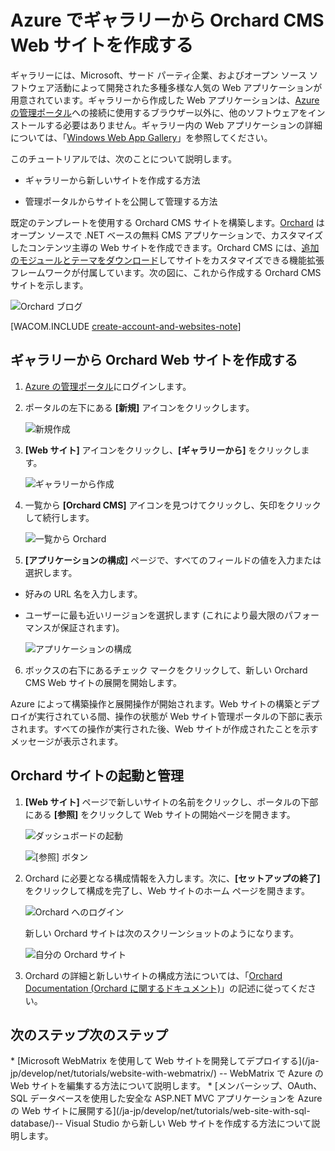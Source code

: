 <properties linkid="develop-dotnet-website-from-gallery" urlDisplayName="ギャラリーからの Web サイト作成" pageTitle="Azure でギャラリーから Orchard CMS Web サイトを作成する" metaKeywords="Azure 構築 Web サイト, 管理 Web サイト Azure" description="Azure で新しい Web サイトを作成する方法について説明したチュートリアルです。また、管理ポータルを使用してサイトを公開し管理する方法についても説明しています。" metaCanonical="" services="web-sites" documentationCenter=".NET" title="Azure でギャラリーから Orchard CMS Web サイトを作成する" authors="" solutions="" manager="" editor="" />

# Azure でギャラリーから Orchard CMS Web サイトを作成する

ギャラリーには、Microsoft、サード パーティ企業、およびオープン ソース ソフトウェア活動によって開発された多種多様な人気の Web アプリケーションが用意されています。ギャラリーから作成した Web アプリケーションは、[Azure の管理ポータル](http://manage.windowsazure.com)への接続に使用するブラウザー以外に、他のソフトウェアをインストールする必要はありません。ギャラリー内の Web アプリケーションの詳細については、「[Windows Web App Gallery](http://www.microsoft.com/web/gallery/categories.aspx)」を参照してください。

このチュートリアルでは、次のことについて説明します。

- ギャラリーから新しいサイトを作成する方法

- 管理ポータルからサイトを公開して管理する方法
 
既定のテンプレートを使用する Orchard CMS サイトを構築します。[Orchard](http://www.orchardproject.net/) はオープン ソースで .NET ベースの無料 CMS アプリケーションで、カスタマイズしたコンテンツ主導の Web サイトを作成できます。Orchard CMS には、[追加のモジュールとテーマをダウンロード](http://gallery.orchardproject.net/)してサイトをカスタマイズできる機能拡張フレームワークが付属しています。次の図に、これから作成する Orchard CMS サイトを示します。

![Orchard ブログ][13]

[WACOM.INCLUDE [create-account-and-websites-note](../includes/create-account-and-websites-note.md)]

<h2>ギャラリーから Orchard Web サイトを作成する</h2>

1. [Azure の管理ポータル](http://manage.windowsazure.com)にログインします。

2. ポータルの左下にある **[新規]** アイコンをクリックします。
	
	![新規作成][1]

3. **[Web サイト]** アイコンをクリックし、**[ギャラリーから]** をクリックします。
	
	![ギャラリーから作成][2]

4. 一覧から **[Orchard CMS]** アイコンを見つけてクリックし、矢印をクリックして続行します。
	
	![一覧から Orchard][3]

5. **[アプリケーションの構成]** ページで、すべてのフィールドの値を入力または選択します。
	
- 好みの URL 名を入力します。	
- ユーザーに最も近いリージョンを選択します (これにより最大限のパフォーマンスが保証されます)。

	![アプリケーションの構成][4]

6. ボックスの右下にあるチェック マークをクリックして、新しい Orchard CMS Web サイトの展開を開始します。

Azure によって構築操作と展開操作が開始されます。Web サイトの構築とデプロイが実行されている間、操作の状態が Web サイト管理ポータルの下部に表示されます。すべての操作が実行された後、Web サイトが作成されたことを示すメッセージが表示されます。

<h2>Orchard サイトの起動と管理</h2>

1. **[Web サイト]** ページで新しいサイトの名前をクリックし、ポータルの下部にある **[参照]** をクリックして Web サイトの開始ページを開きます。

	![ダッシュボードの起動][5]

	![[参照] ボタン][12]

2. Orchard に必要となる構成情報を入力します。次に、**[セットアップの終了]** をクリックして構成を完了し、Web サイトのホーム ページを開きます。

	![Orchard へのログイン][7]

	新しい Orchard サイトは次のスクリーンショットのようになります。

	![自分の Orchard サイト][13]

3. Orchard の詳細と新しいサイトの構成方法については、「[Orchard Documentation (Orchard に関するドキュメント)](http://docs.orchardproject.net/)」の記述に従ってください。

<h2><span class="short-header">次のステップ</span>次のステップ</h2>
* [Microsoft WebMatrix を使用して Web サイトを開発してデプロイする](/ja-jp/develop/net/tutorials/website-with-webmatrix/) -- WebMatrix で Azure の Web サイトを編集する方法について説明します。
* [メンバーシップ、OAuth、SQL データベースを使用した安全な ASP.NET MVC アプリケーションを Azure の Web サイトに展開する](/ja-jp/develop/net/tutorials/web-site-with-sql-database/)-- Visual Studio から新しい Web サイトを作成する方法について説明します。

[1]: ./media/web-sites-dotnet-orchard-cms-gallery/orchardgallery-01.png
[2]: ./media/web-sites-dotnet-orchard-cms-gallery/orchardgallery-02.png
[3]: ./media/web-sites-dotnet-orchard-cms-gallery/orchardgallery-03.png
[4]: ./media/web-sites-dotnet-orchard-cms-gallery/orchardgallery-04.png
[5]: ./media/web-sites-dotnet-orchard-cms-gallery/orchardgallery-05.png
[7]: ./media/web-sites-dotnet-orchard-cms-gallery/orchardgallery-07.png
[12]: ./media/web-sites-dotnet-orchard-cms-gallery/orchardgallery-12.png
[13]: ./media/web-sites-dotnet-orchard-cms-gallery/orchardgallery-08.png



